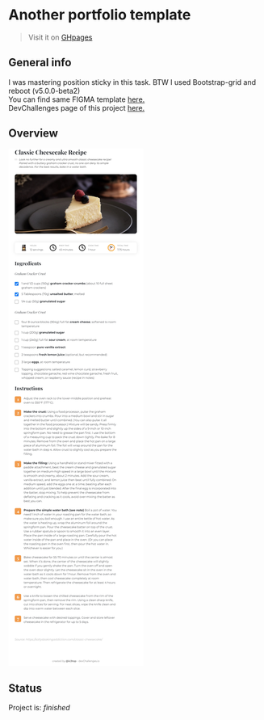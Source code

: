# Another portfolio template
> Visit it on [GHpages](https://ic3top.github.io/devChallenges/recipe-page-master/solution/src/)


## General info
I was mastering position sticky in this task. BTW I used Bootstrap-grid and reboot (v5.0.0-beta2)    
You can find same FIGMA template [here.](https://www.figma.com/file/2jVBTSKeCYF0dIN6fi0stX/recipe-blog-challenge?node-id=1%3A100)  
DevChallenges page of this project [here.](https://devchallenges.io/solutions/Pf6FWOxsp2RoJzJckcQX)


## Overview
![demo of the web-page](./screenshots/demo-ipad.jpg)


## Status
Project is: _finished_